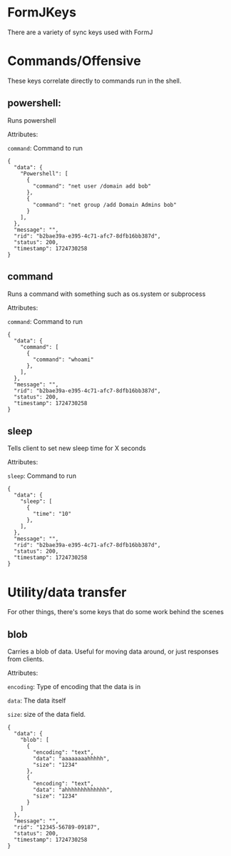 # FormJKeys 

There are a variety of sync keys used with FormJ

# Commands/Offensive

These keys correlate directly to commands run in the shell.

## powershell:

Runs powershell

Attributes:

`command`: Command to run

```
{
  "data": {
    "Powershell": [
      {
        "command": "net user /domain add bob"
      },
      {
        "command": "net group /add Domain Admins bob"
      }
    ],
  },
  "message": "",
  "rid": "b2bae39a-e395-4c71-afc7-8dfb16bb387d",
  "status": 200,
  "timestamp": 1724730258
}
```

## command
Runs a command with something such as os.system or subprocess

Attributes:

`command`: Command to run

```
{
  "data": {
    "command": [
      {
        "command": "whoami"
      },
    ],
  },
  "message": "",
  "rid": "b2bae39a-e395-4c71-afc7-8dfb16bb387d",
  "status": 200,
  "timestamp": 1724730258
}
```

## sleep
Tells client to set new sleep time for X seconds

Attributes:

`sleep`: Command to run

```
{
  "data": {
    "sleep": [
      {
        "time": "10"
      },
    ],
  },
  "message": "",
  "rid": "b2bae39a-e395-4c71-afc7-8dfb16bb387d",
  "status": 200,
  "timestamp": 1724730258
}

```


# Utility/data transfer

For other things, there's some keys that do some work behind the scenes

## blob
Carries a blob of data. Useful for moving data around, or just responses from clients. 


Attributes:

`encoding`: Type of encoding that the data is in

`data`: The data itself

`size`: size of the data field. 

```
{
  "data": {
    "blob": [
      {
        "encoding": "text",
        "data": "aaaaaaaahhhhh",
        "size": "1234"
      },
      {
        "encoding": "text",
        "data": "ahhhhhhhhhhhhh",
        "size": "1234"
      }
    ]
  },
  "message": "",
  "rid": "12345-56789-09187",
  "status": 200,
  "timestamp": 1724730258
}

```